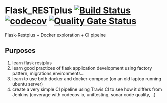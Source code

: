 # Flask_RESTplus [![Build Status](https://travis-ci.org/tlpss/Flask_RESTplus.svg?branch=master)](https://travis-ci.org/tlpss/Flask_RESTplus) [![codecov](https://codecov.io/gh/tlpss/Flask_RESTplus/branch/master/graph/badge.svg)](https://codecov.io/gh/tlpss/Flask_RESTplus) [![Quality Gate Status](https://sonarcloud.io/api/project_badges/measure?project=tlpss_Flask_RESTplus&metric=alert_status)](https://sonarcloud.io/dashboard?id=tlpss_Flask_RESTplus)
Flask-Restplus + Docker exploration + CI pipelne
## Purposes
1. learn flask restplus
2. learn good practices of flask application development using factory pattern, migrations,environments...
3. learn to use both docker and docker-compose (on an old laptop running ubuntu server)
4. create a very simple CI pipeline using Travis CI to see how it differs from Jenkins (coverage with codecov.io, unittesting, sonar code quality, ..)

